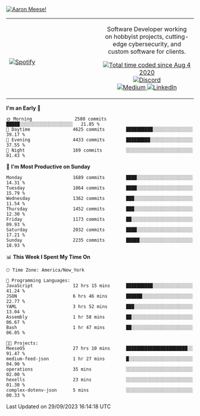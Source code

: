 [![Aaron Meese!](https://user-images.githubusercontent.com/17814535/88975338-a2aabf00-d27f-11ea-963f-8a19608716b4.png)](https://github.com/ajmeese7/readme-ascii "README ASCII")

<!-- Modified from project here: https://github.com/novatorem/novatorem -->
<table width="100%">
  <tr>
  <td width="50%">

&nbsp; <br> [![Spotify](https://ajmeese7.vercel.app/api/spotify)](https://open.spotify.com/user/ajmeese)

  </td>
  <td width="50%">
    <p align="center">
    Software Developer working on hobbyist projects, cutting-edge cybersecurity, and custom software for clients.
    </p>
    <p align="center">
      <a href="https://wakatime.com/@f726891d-3b02-46cd-9b60-e8c59f9e2b14">
        <img src="https://wakatime.com/badge/user/f726891d-3b02-46cd-9b60-e8c59f9e2b14.svg" alt="Total time coded since Aug 4 2020" title="WakaTime" />
      </a>
      <a href="http://link.aaronmeese.com/discord">
        <img src="https://img.shields.io/badge/discord-ajmeese7%234835-369?style=flat-square&logo=discord&logoColor=white&color=purple" alt="Discord" title="Discord">
      </a>
      <br />
      <a href="https://link.aaronmeese.com/medium">
        <img src="https://img.shields.io/badge/medium-ajmeese7-1DB954?style=flat-square&logo=medium&logoColor=white" alt="Medium" title="Medium">
      </a>
      <a href="https://link.aaronmeese.com/linkedin">
        <img src="https://img.shields.io/badge/linkedIn-aaronmeese-1DB954?style=flat-square&logo=linkedin&logoColor=white&color=blue" alt="LinkedIn" title="LinkedIn">
      </a>
    </p>
  </td>

</table>

[//]: <> (The `&nbsp;` is to have Aphelion take up more space)

<!--START_SECTION:waka-->
**I'm an Early 🐤** 

```text
🌞 Morning                2580 commits        █████░░░░░░░░░░░░░░░░░░░░   21.85 % 
🌆 Daytime                4625 commits        ██████████░░░░░░░░░░░░░░░   39.17 % 
🌃 Evening                4433 commits        █████████░░░░░░░░░░░░░░░░   37.55 % 
🌙 Night                  169 commits         ░░░░░░░░░░░░░░░░░░░░░░░░░   01.43 % 
```
📅 **I'm Most Productive on Sunday** 

```text
Monday                   1689 commits        ████░░░░░░░░░░░░░░░░░░░░░   14.31 % 
Tuesday                  1864 commits        ████░░░░░░░░░░░░░░░░░░░░░   15.79 % 
Wednesday                1362 commits        ███░░░░░░░░░░░░░░░░░░░░░░   11.54 % 
Thursday                 1452 commits        ███░░░░░░░░░░░░░░░░░░░░░░   12.30 % 
Friday                   1173 commits        ██░░░░░░░░░░░░░░░░░░░░░░░   09.93 % 
Saturday                 2032 commits        ████░░░░░░░░░░░░░░░░░░░░░   17.21 % 
Sunday                   2235 commits        █████░░░░░░░░░░░░░░░░░░░░   18.93 % 
```


📊 **This Week I Spent My Time On** 

```text
🕑︎ Time Zone: America/New_York

💬 Programming Languages: 
JavaScript               12 hrs 15 mins      ██████████░░░░░░░░░░░░░░░   41.24 % 
JSON                     6 hrs 46 mins       ██████░░░░░░░░░░░░░░░░░░░   22.77 % 
YAML                     3 hrs 52 mins       ███░░░░░░░░░░░░░░░░░░░░░░   13.04 % 
Assembly                 1 hr 58 mins        ██░░░░░░░░░░░░░░░░░░░░░░░   06.67 % 
Bash                     1 hr 47 mins        ██░░░░░░░░░░░░░░░░░░░░░░░   06.05 % 

🐱‍💻 Projects: 
MeeseOS                  27 hrs 10 mins      ███████████████████████░░   91.47 % 
medium-feed-json         1 hr 27 mins        █░░░░░░░░░░░░░░░░░░░░░░░░   04.90 % 
operations               35 mins             ░░░░░░░░░░░░░░░░░░░░░░░░░   02.00 % 
hexells                  23 mins             ░░░░░░░░░░░░░░░░░░░░░░░░░   01.30 % 
complex-dotenv-json      5 mins              ░░░░░░░░░░░░░░░░░░░░░░░░░   00.33 % 
```


 Last Updated on 29/09/2023 16:14:18 UTC
<!--END_SECTION:waka-->

